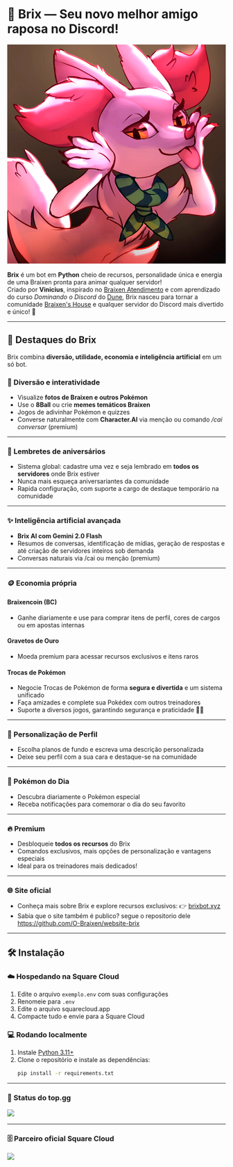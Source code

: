 # 🦊 Brix — Seu novo melhor amigo raposa no Discord!

![Brix Bot](src/assets/imagens/Brix/brix%202024.png)

**Brix** é um bot em **Python** cheio de recursos, personalidade única e energia de uma Braixen pronta para animar qualquer servidor!  
Criado por **Vinicius**, inspirado no [Braixen Atendimento](https://github.com/O-Braixen/Braixen-Atendimento) e com aprendizado do curso *Dominando o Discord* do [Dune](https://www.youtube.com/@DuneDiscord), Brix nasceu para tornar a comunidade [Braixen's House](https://discord.gg/ZRHwWydQFu) e qualquer servidor do Discord mais divertido e único! 🌟

---

## 🚀 Destaques do Brix

Brix combina **diversão, utilidade, economia e inteligência artificial** em um só bot.

### 🤣 Diversão e interatividade
- Visualize **fotos de Braixen e outros Pokémon**  
- Use o **8Ball** ou crie **memes temáticos Braixen**  
- Jogos de adivinhar Pokémon e quizzes  
- Converse naturalmente com **Character.AI** via menção ou comando */cai conversar* (premium)

---

### 🎂 Lembretes de aniversários
- Sistema global: cadastre uma vez e seja lembrado em **todos os servidores** onde Brix estiver  
- Nunca mais esqueça aniversariantes da comunidade
- Rapida configuração, com suporte a cargo de destaque temporário na comunidade

---

### ✨ Inteligência artificial avançada
- **Brix AI com Gemini 2.0 Flash**  
- Resumos de conversas, identificação de mídias, geração de respostas e até criação de servidores inteiros sob demanda  
- Conversas naturais via /cai ou menção (premium)

---

### 🪙 Economia própria

#### Braixencoin (BC)
- Ganhe diariamente e use para comprar itens de perfil, cores de cargos ou em apostas internas

#### Gravetos de Ouro
- Moeda premium para acessar recursos exclusivos e itens raros

#### Trocas de Pokémon
- Negocie Trocas de Pokémon de forma **segura e divertida** e um sistema unificado
- Faça amizades e complete sua Pokédex com outros treinadores  
- Suporte a diversos jogos, garantindo segurança e praticidade 🔄🤝 

---

### 🎨 Personalização de Perfil
- Escolha planos de fundo e escreva uma descrição personalizada  
- Deixe seu perfil com a sua cara e destaque-se na comunidade

---

### 🐾 Pokémon do Dia
- Descubra diariamente o Pokémon especial  
- Receba notificações para comemorar o dia do seu favorito  

---

### 🔥 Premium
- Desbloqueie **todos os recursos** do Brix  
- Comandos exclusivos, mais opções de personalização e vantagens especiais  
- Ideal para os treinadores mais dedicados!

---

### 🌐 Site oficial
- Conheça mais sobre Brix e explore recursos exclusivos:  👉 [brixbot.xyz](https://brixbot.xyz/)
- Sabia que o site também é publico? segue o repositorio dele https://github.com/O-Braixen/website-brix

---

## 🛠️ Instalação

### ☁️ Hospedando na Square Cloud
1. Edite o arquivo `exemplo.env` com suas configurações  
2. Renomeie para `.env`  
3. Edite o arquivo squarecloud.app
4. Compacte tudo e envie para a Square Cloud  

### 💻 Rodando localmente
1. Instale [Python 3.11+](https://www.python.org/downloads/)  
2. Clone o repositório e instale as dependências:
   ```bash
   pip install -r requirements.txt


---

### 🦊 Status do top.gg

<a href="https://top.gg/bot/983000989894336592">
  <img src="https://top.gg/api/widget/983000989894336592.svg">
</a>


---

### 🗄️ Parceiro oficial Square Cloud

<a href="https://squarecloud.app/">
  <img src="https://cdn.squarecloud.app/assets/github-readme.png">
</a>



